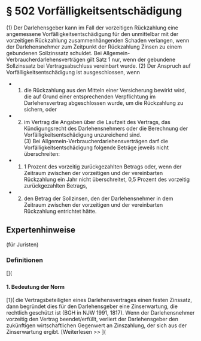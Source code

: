 # § 502 Vorfälligkeitsentschädigung
(1) Der Darlehensgeber kann im Fall der vorzeitigen Rückzahlung eine angemessene Vorfälligkeitsentschädigung für den unmittelbar mit der vorzeitigen Rückzahlung zusammenhängenden Schaden verlangen, wenn der Darlehensnehmer zum Zeitpunkt der Rückzahlung Zinsen zu einem gebundenen Sollzinssatz schuldet. Bei Allgemein-Verbraucherdarlehensverträgen gilt Satz 1 nur, wenn der gebundene Sollzinssatz bei Vertragsabschluss vereinbart wurde.
(2) Der Anspruch auf Vorfälligkeitsentschädigung ist ausgeschlossen, wenn
* 1. die Rückzahlung aus den Mitteln einer Versicherung bewirkt wird, die auf Grund einer entsprechenden Verpflichtung im Darlehensvertrag abgeschlossen wurde, um die Rückzahlung zu sichern, oder
* 2. im Vertrag die Angaben über die Laufzeit des Vertrags, das Kündigungsrecht des Darlehensnehmers oder die Berechnung der Vorfälligkeitsentschädigung unzureichend sind.  
(3) Bei Allgemein-Verbraucherdarlehensverträgen darf die Vorfälligkeitsentschädigung folgende Beträge jeweils nicht überschreiten:
* 1. 1 Prozent des vorzeitig zurückgezahlten Betrags oder, wenn der Zeitraum zwischen der vorzeitigen und der vereinbarten Rückzahlung ein Jahr nicht überschreitet, 0,5 Prozent des vorzeitig zurückgezahlten Betrags,
* 2. den Betrag der Sollzinsen, den der Darlehensnehmer in dem Zeitraum zwischen der vorzeitigen und der vereinbarten Rückzahlung entrichtet hätte.
## Expertenhinweise
(für Juristen)
### Definitionen
[](
#### **1. Bedeutung der Norm**
[1]( die Vertragsbeteiligten eines Darlehensvertrages einen festen Zinssatz, dann begründet dies für den Darlehensgeber eine Zinserwartung, die rechtlich geschützt ist (BGH in NJW 1991, 1817). Wenn der Darlehensnehmer vorzeitig den Vertrag beendet/erfüllt, verliert der Darlehensgeber den zukünftigen wirtschaftlichen Gegenwert an Zinszahlung, der sich aus der Zinserwartung ergibt.
[Weiterlesen >> ](